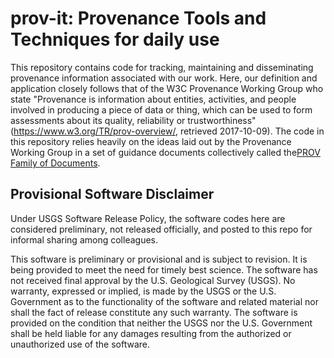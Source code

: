 # prov-it: Provenance Tools and Techniques for daily use

This repository contains code for tracking, maintaining and disseminating provenance information associated with our work. Here, our definition and application closely follows that of the W3C Provenance Working Group who state  "Provenance is information about entities, activities, and people involved in producing a piece of data or thing, which can be used to form assessments about its quality, reliability or trustworthiness" (https://www.w3.org/TR/prov-overview/, retrieved 2017-10-09). The code in this repository relies heavily on the ideas laid out by the Provenance Working Group in a set of guidance documents collectively called the[PROV Family of Documents](https://www.w3.org/TR/prov-overview/).

## Provisional Software Disclaimer
Under USGS Software Release Policy, the software codes here are considered preliminary, not released officially, and posted to this repo for informal sharing among colleagues.

This software is preliminary or provisional and is subject to revision. It is being provided to meet the need for timely best science. The software has not received final approval by the U.S. Geological Survey (USGS). No warranty, expressed or implied, is made by the USGS or the U.S. Government as to the functionality of the software and related material nor shall the fact of release constitute any such warranty. The software is provided on the condition that neither the USGS nor the U.S. Government shall be held liable for any damages resulting from the authorized or unauthorized use of the software.
